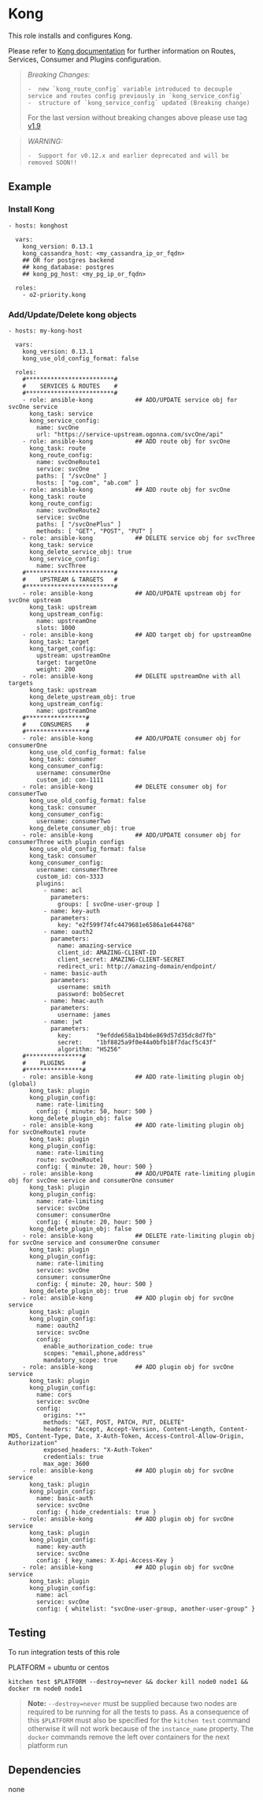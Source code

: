 Kong
=====

This role installs and configures Kong.

Please refer to [Kong documentation](https://getkong.org/docs/) for further
information on Routes, Services, Consumer and Plugins configuration.

> *Breaking Changes:*
>
>     -  new `kong_route_config` variable introduced to decouple service and routes config previously in `kong_service_config`
>     -  structure of `kong_service_config` updated (Breaking change)
>
> For the last version without breaking changes above please use tag [v1.9](https://github.com/wunzeco/ansible-kong/tree/v1.9)

> *WARNING:*
>
>     -  Support for v0.12.x and earlier deprecated and will be removed SOON!!


## Example

### Install Kong

```
- hosts: konghost

  vars:
    kong_version: 0.13.1
    kong_cassandra_host: <my_cassandra_ip_or_fqdn>
    ## OR for postgres backend
    ## kong_database: postgres
    ## kong_pg_host: <my_pg_ip_or_fqdn>

  roles:
    - o2-priority.kong
```


### Add/Update/Delete kong objects

```
- hosts: my-kong-host

  vars:
    kong_version: 0.13.1
    kong_use_old_config_format: false

  roles:
    #*************************#
    #    SERVICES & ROUTES    #
    #*************************#
    - role: ansible-kong            ## ADD/UPDATE service obj for svcOne service
      kong_task: service
      kong_service_config:
        name: svcOne
        url: "https://service-upstream.ogonna.com/svcOne/api"
    - role: ansible-kong            ## ADD route obj for svcOne
      kong_task: route
      kong_route_config:
        name: svcOneRoute1
        service: svcOne
        paths: [ "/svcOne" ]
        hosts: [ "og.com", "ab.com" ]
    - role: ansible-kong            ## ADD route obj for svcOne
      kong_task: route
      kong_route_config:
        name: svcOneRoute2
        service: svcOne
        paths: [ "/svcOnePlus" ]
        methods: [ "GET", "POST", "PUT" ]
    - role: ansible-kong            ## DELETE service obj for svcThree
      kong_task: service
      kong_delete_service_obj: true
      kong_service_config:
        name: svcThree
    #*************************#
    #    UPSTREAM & TARGETS   #
    #*************************#
    - role: ansible-kong            ## ADD/UPDATE upstream obj for svcOne upstream
      kong_task: upstream
      kong_upstream_config:
        name: upstreamOne
        slots: 1000
    - role: ansible-kong            ## ADD target obj for upstreamOne
      kong_task: target
      kong_target_config:
        upstream: upstreamOne
        target: targetOne
        weight: 200
    - role: ansible-kong            ## DELETE upstreamOne with all targets
      kong_task: upstream
      kong_delete_upstream_obj: true
      kong_upstream_config:
        name: upstreamOne
    #*****************#
    #    CONSUMERS    #
    #*****************#
    - role: ansible-kong            ## ADD/UPDATE consumer obj for consumerOne
      kong_use_old_config_format: false
      kong_task: consumer
      kong_consumer_config:
        username: consumerOne
        custom_id: con-1111
    - role: ansible-kong            ## DELETE consumer obj for consumerTwo
      kong_use_old_config_format: false
      kong_task: consumer
      kong_consumer_config:
        username: consumerTwo
      kong_delete_consumer_obj: true
    - role: ansible-kong            ## ADD/UPDATE consumer obj for consumerThree with plugin configs
      kong_use_old_config_format: false
      kong_task: consumer
      kong_consumer_config:
        username: consumerThree
        custom_id: con-3333
        plugins:
          - name: acl
            parameters:
              groups: [ svcOne-user-group ]
          - name: key-auth
            parameters:
              key: "e2f599f74fc4479681e6586a1e644768"
          - name: oauth2
            parameters:
              name: amazing-service
              client_id: AMAZING-CLIENT-ID
              client_secret: AMAZING-CLIENT-SECRET
              redirect_uri: http://amazing-domain/endpoint/
          - name: basic-auth
            parameters:
              username: smith
              password: bobSecret
          - name: hmac-auth
            parameters:
              username: james
          - name: jwt
            parameters:
              key:       "9efdde658a1b4b6e869d57d35dc8d7fb"
              secret:    "1bf8825a9f0e44a0bfb18f7dacf5c43f"
              algorithm: "HS256"
    #****************#
    #    PLUGINS     #
    #****************#
    - role: ansible-kong            ## ADD rate-limiting plugin obj (global)
      kong_task: plugin
      kong_plugin_config:
        name: rate-limiting
        config: { minute: 50, hour: 500 }
      kong_delete_plugin_obj: false
    - role: ansible-kong            ## ADD rate-limiting plugin obj for svcOneRoute1 route
      kong_task: plugin
      kong_plugin_config:
        name: rate-limiting
        route: svcOneRoute1
        config: { minute: 20, hour: 500 }
    - role: ansible-kong            ## ADD/UPDATE rate-limiting plugin obj for svcOne service and consumerOne consumer
      kong_task: plugin
      kong_plugin_config:
        name: rate-limiting
        service: svcOne
        consumer: consumerOne
        config: { minute: 20, hour: 500 }
      kong_delete_plugin_obj: false
    - role: ansible-kong            ## DELETE rate-limiting plugin obj for svcOne service and consumerOne consumer
      kong_task: plugin
      kong_plugin_config:
        name: rate-limiting
        service: svcOne
        consumer: consumerOne
        config: { minute: 20, hour: 500 }
      kong_delete_plugin_obj: true
    - role: ansible-kong            ## ADD plugin obj for svcOne service
      kong_task: plugin
      kong_plugin_config:
        name: oauth2
        service: svcOne
        config:
          enable_authorization_code: true
          scopes: "email,phone,address"
          mandatory_scope: true
    - role: ansible-kong            ## ADD plugin obj for svcOne service
      kong_task: plugin
      kong_plugin_config:
        name: cors
        service: svcOne
        config:
          origins: "*"
          methods: "GET, POST, PATCH, PUT, DELETE"
          headers: "Accept, Accept-Version, Content-Length, Content-MD5, Content-Type, Date, X-Auth-Token, Access-Control-Allow-Origin, Authorization"
          exposed_headers: "X-Auth-Token"
          credentials: true
          max_age: 3600
    - role: ansible-kong            ## ADD plugin obj for svcOne service
      kong_task: plugin
      kong_plugin_config:
        name: basic-auth
        service: svcOne
        config: { hide_credentials: true }
    - role: ansible-kong            ## ADD plugin obj for svcOne service
      kong_task: plugin
      kong_plugin_config:
        name: key-auth
        service: svcOne
        config: { key_names: X-Api-Access-Key }
    - role: ansible-kong            ## ADD plugin obj for svcOne service
      kong_task: plugin
      kong_plugin_config:
        name: acl
        service: svcOne
        config: { whitelist: "svcOne-user-group, another-user-group" }
```

## Testing

To run integration tests of this role

PLATFORM = ubuntu or centos
```
kitchen test $PLATFORM --destroy=never && docker kill node0 node1 && docker rm node0 node1
```

> **Note:**
> `--destroy=never` must be supplied because two nodes are required to be running for all the tests to pass. As a consequence of this `$PLATFORM` must also be specified for the `kitchen test` command otherwise it will not work because of the `instance_name` property. The `docker` commands remove the left over containers for the next platform run

## Dependencies
none
